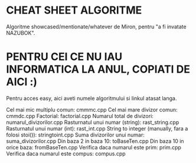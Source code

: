 # CHEAT SHEET ALGORITME
Algoritme showcased/mentionate/whatever de Miron, pentru "a fi invatate NAZUBOK".
# PENTRU CEI CE NU IAU INFORMATICA LA ANUL, COPIATI DE AICI :)
Pentru acces easy, aici aveti numele algoritmului si linkul atasat langa.

Cel mai mic multiplu comun: cmmmc.cpp
Cel mai mare divizor comun: cmmdc.cpp
Factorial: factorial.cpp
Numarul total de divizori: numarul_divizorilor.cpp
Rasturnatul unui numar (string): rast_string.cpp
Rasturnatul unui numar (int): rast_int.cpp
String to integer (manually, fara a folosi stoi()): stringtoint.cpp
Suma divizorilor unui numar: suma_divizorilor.cpp
Din baza 2 in baza 10: toBaseTen.cpp
Din baza 10 in orice baza: fromBaseTen.cpp
Verifica daca numarul este prim: prim.cpp
Verifica daca numarul este compus: compus.cpp